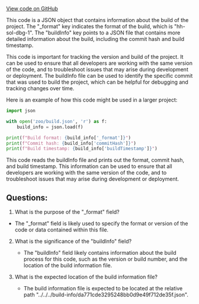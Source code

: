 [View code on GitHub](zoo-labs/zoo/blob/master/contracts/artifacts/src/interfaces/IMedia.sol/IMedia.dbg.json)

This code is a JSON object that contains information about the build of the project. The "_format" key indicates the format of the build, which is "hh-sol-dbg-1". The "buildInfo" key points to a JSON file that contains more detailed information about the build, including the commit hash and build timestamp.

This code is important for tracking the version and build of the project. It can be used to ensure that all developers are working with the same version of the code, and to troubleshoot issues that may arise during development or deployment. The buildInfo file can be used to identify the specific commit that was used to build the project, which can be helpful for debugging and tracking changes over time.

Here is an example of how this code might be used in a larger project:

```python
import json

with open('zoo/build.json', 'r') as f:
    build_info = json.load(f)

print(f"Build format: {build_info['_format']}")
print(f"Commit hash: {build_info['commitHash']}")
print(f"Build timestamp: {build_info['buildTimestamp']}")
```

This code reads the buildInfo file and prints out the format, commit hash, and build timestamp. This information can be used to ensure that all developers are working with the same version of the code, and to troubleshoot issues that may arise during development or deployment.
## Questions: 
 1. What is the purpose of the "_format" field?
   - The "_format" field is likely used to specify the format or version of the code or data contained within this file.
   
2. What is the significance of the "buildInfo" field?
   - The "buildInfo" field likely contains information about the build process for this code, such as the version or build number, and the location of the build information file.
   
3. What is the expected location of the build information file?
   - The build information file is expected to be located at the relative path "../../../build-info/da771cde3295248bb0d9e49f712de35f.json".
